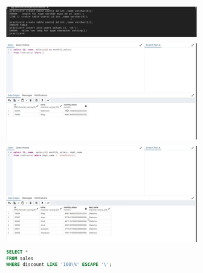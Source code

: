 ![1718423273231](image/livesession_sat/1718423273231.png)

![1718425704510](image/livesession_sat/1718425704510.png)

![1718425897263](image/livesession_sat/1718425897263.png)


```sql
SELECT *
FROM sales
WHERE discount LIKE '100\%' ESCAPE '\';
```
